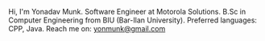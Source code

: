 Hi, I'm Yonadav Munk.
Software Engineer at Motorola Solutions.
B.Sc in Computer Engineering from BIU (Bar-Ilan University).
Preferred languages: CPP, Java.
Reach me on: yonmunk@gmail.com
